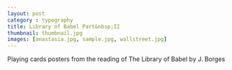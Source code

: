 ```yaml
---
layout: post
category : typography
title: Library of Babel Part&nbsp;II
thumbnail: thumbnail.jpg
images: [anastasia.jpg, sample.jpg, wallstreet.jpg]
---
```

Playing cards posters from the reading of The Library of Babel by J. Borges